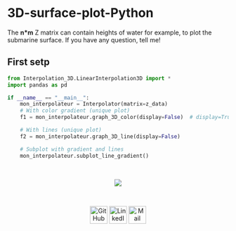 # 3D-surface-plot-Python

The <b>n*m</b> Z matrix can contain heights of water for example, to plot the submarine surface.
If you have any question, tell me!

## First setp

```py
from Interpolation_3D.LinearInterpolation3D import *
import pandas as pd

if __name__ == "__main__":
    mon_interpolateur = Interpolator(matrix=z_data)
    # With color gradient (unique plot)
    f1 = mon_interpolateur.graph_3D_color(display=False)  # display=True to juste plot this figure

    # With lines (unique plot)
    f2 = mon_interpolateur.graph_3D_line(display=False)

    # Subplot with gradient and lines
    mon_interpolateur.subplot_line_gradient()

```

<br>
<p align="center">
    <img src="https://user-images.githubusercontent.com/63207451/151079703-79e25144-c0bf-47fc-8bd5-fb2c6c142062.png">
</p>

<br/>

<p align="center">
  <a href="https://github.com/antonin-lfv" class="fancybox" ><img src="https://user-images.githubusercontent.com/63207451/97302854-e484da80-1859-11eb-9374-5b319ca51197.png" title="GitHub" width="40" height="40"></a>
  <a href="https://www.linkedin.com/in/antonin-lefevre-565b8b141" class="fancybox" ><img src="https://user-images.githubusercontent.com/63207451/97303444-b2c04380-185a-11eb-8cfc-864c33a64e4b.png" title="LinkedIn" width="40" height="40"></a>
  <a href="mailto:antoninlefevre45@icloud.com" class="fancybox" ><img src="https://user-images.githubusercontent.com/63207451/97303543-cec3e500-185a-11eb-8adc-c1364e2054a9.png" title="Mail" width="40" height="40"></a>
</p>
